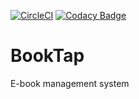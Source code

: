 [![CircleCI](https://circleci.com/gh/Eoic/BookTap.svg?style=svg&circle-token=f0bd38a62641f544aef333715394cdf21895b3a8)](https://circleci.com/gh/Eoic/BookTap)
[![Codacy Badge](https://api.codacy.com/project/badge/Grade/8c184a78b36d4e51a6a31d65d1cd6e81)](https://www.codacy.com?utm_source=github.com&amp;utm_medium=referral&amp;utm_content=Eoic/BookTap&amp;utm_campaign=Badge_Grade)

# BookTap
E-book management system
